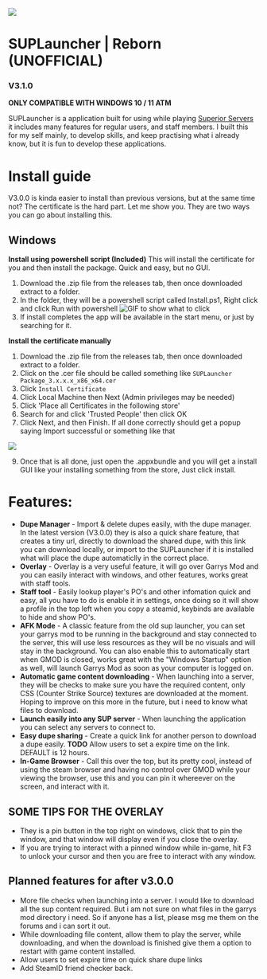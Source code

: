 ![](https://superiorservers.co/static/images/site-logo_reduced.png)
# SUPLauncher | Reborn (UNOFFICIAL)
### V3.1.0

**ONLY COMPATIBLE WITH WINDOWS 10 / 11 ATM**

SUPLauncher is a application built for using while playing [Superior Servers](https://superiorservers.co) it includes many features for regular users, and staff members. I built this for my self mainly, to develop skills, and keep practising what i already know, but it is fun to develop these applications.

# Install guide
V3.0.0 is kinda easier to install than previous versions, but at the same time not? The certificate is the hard part. Let me show you.
They are two ways you can go about installing this.

## Windows

**Install using powershell script (Included)**
This will install the certificate for you and then install the package. Quick and easy, but no GUI.

1. Download the .zip file from the releases tab, then once downloaded extract to a folder.
2. In the folder, they will be a powershell script called Install.ps1, Right click and click Run with powershell
   ![GIF to show what to click](https://i.imgur.com/yMQn5Po.gif)
3. If install completes the app will be available in the start menu, or just by searching for it.

**Install the certificate manually**
1. Download the .zip file from the releases tab, then once downloaded extract to a folder.
2. Click on the .cer file should be called something like `SUPLauncher Package_3.x.x.x_x86_x64.cer`
3. Click `Install Certificate`
4. Click Local Machine then Next (Admin privileges may be needed)
5. Click 'Place all Certificates in the following store'
6. Search for and click 'Trusted People' then click OK
7. Click Next, and then Finish. If all done correctly should get a popup saying Import successful or something like that
   
![](https://i.imgur.com/KYe9LZD.gif)

9. Once that is all done, just open the .appxbundle and you will get a install GUI like your installing something from the store, Just click install.

# Features:
* **Dupe Manager** - Import & delete dupes easily, with the dupe manager. In the latest version (V3.0.0) they is also a quick share feature, that creates a tiny url, directly to download the shared dupe, with this link you can download locally, or import to the SUPLauncher if it is installed what will place the dupe automaticlly in the correct place.
* **Overlay** - Overlay is a very useful feature, it will go over Garrys Mod and you can easily interact with windows, and other features, works great with staff tools.
* **Staff tool** - Easily lookup player's PO's and other infomation quick and easy, all you have to do is enable it in settings, once doing so it will show a profile in the top left when you copy a steamid, keybinds are available to hide and show PO's.
* **AFK Mode** - A classic feature from the old sup launcher, you can set your garrys mod to be running in the background and stay connected to the server, this will use less resources as they will be no visuals and will stay in the background. You can also enable this to automatically start when GMOD is closed, works great with the "Windows Startup" option as well, will launch Garrys Mod as soon as your computer is logged on.
* **Automatic game content downloading** - When launching into a server, they will be checks to make sure you have the required content, only CSS (Counter Strike Source) textures are downloaded at the moment. Hoping to improve on this more in the future, but i need to know what files to download.
* **Launch easily into any SUP server** - When launching the application you can select any servers to connect to.
* **Easy dupe sharing** - Create a quick link for another person to download a dupe easily. **TODO** Allow users to set a expire time on the link. DEFAULT is 12 hours.
* **In-Game Browser** - Call this over the top, but its pretty cool, instead of using the steam browser and having no control over GMOD while your viewing the browser, use this and you can pin it whereever on the screen, and interact with it.

## SOME TIPS FOR THE OVERLAY
* They is a pin button in the top right on windows, click that to pin the window, and that window will display even if you close the overlay.
* If you are trying to interact with a pinned window while in-game, hit F3 to unlock your cursor and then you are free to interact with any window.



## Planned features for after v3.0.0
* More file checks when launching into a server. I would like to download all the sup content required. But i am not sure on what files in the garrys mod directory i need. So if anyone has a list, please msg me them on the forums and i can sort it out.
* While downloading file content, allow them to play the server, while downloading, and when the download is finished give them a option to restart with game content installed.
* Allow users to set expire time on quick share dupe links
* Add SteamID friend checker back.

